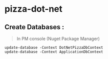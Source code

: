 # pizza-dot-net

## Create Databases : 
> In PM console (Nuget Package Manager)
 ```
 update-database -Context DotNetPizzaDbContext
 update-database -Context ApplicationDbContext
 ```
